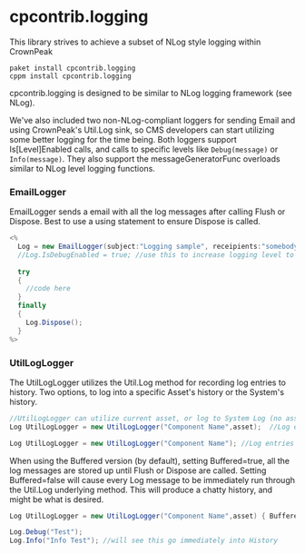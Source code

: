 # cpcontrib.logging
This library strives to achieve a subset of NLog style logging within CrownPeak

```
paket install cpcontrib.logging
cppm install cpcontrib.logging
```

cpcontrib.logging is designed to be similar to NLog logging framework (see NLog).

We've also included two non-NLog-compliant loggers for sending Email and using CrownPeak's Util.Log sink, so CMS developers can start utilizing some better logging for the time being.  Both loggers support Is[Level]Enabled calls, and calls to specific levels like `Debug(message)` or `Info(message)`.  They also support the messageGeneratorFunc overloads similar to NLog level logging functions.

### EmailLogger

EmailLogger sends a email with all the log messages after calling Flush or Dispose.  Best to use a using statement to ensure Dispose is called.

```c#
<%
  Log = new EmailLogger(subject:"Logging sample", receipients:"somebody@cp.com;others@another.com");
  //Log.IsDebugEnabled = true; //use this to increase logging level to Debug
  
  try
  {
    //code here
  }
  finally
  {
    Log.Dispose();
  }
%>
```

### UtilLogLogger

The UtilLogLogger utilizes the Util.Log method for recording log entries to history.  Two options, to log into a specific Asset's history or the System's history.  

```c#
//UtilLogLogger can utilize current asset, or log to System Log (no asset) by using other constructor
Log UtilLogLogger = new UtilLogLogger("Component Name",asset);  //Log entries go into asset's history

Log UtilLogLogger = new UtilLogLogger("Component Name"); //Log entries go into System history
```

When using the Buffered version (by default), setting Buffered=true, all the log messages are stored up until Flush or Dispose are called.  Setting Buffered=false will cause every Log message to be immediately run through the Util.Log underlying method.  This will produce a chatty history, and might be what is desired.
```c#
Log UtilLogLogger = new UtilLogLogger("Component Name",asset) { Buffered = false };

Log.Debug("Test");
Log.Info("Info Test"); //will see this go immediately into History
```
